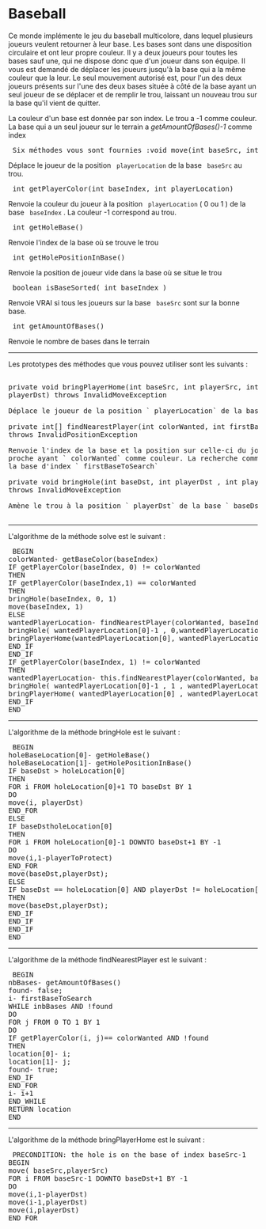 
# Baseball #

Ce monde implémente le jeu du baseball multicolore, dans lequel plusieurs
joueurs veulent retourner à leur base. Les bases sont dans une disposition
circulaire et ont leur propre couleur. Il y a deux joueurs pour toutes les
bases sauf une, qui ne dispose donc que d'un joueur dans son équipe. Il vous
est demandé de déplacer les joueurs jusqu'à la base qui a la même couleur
que la leur. Le seul mouvement autorisé est, pour l'un des deux joueurs
présents sur l'une des deux bases située à côté de la base ayant un seul
joueur de se déplacer et de remplir le trou, laissant un nouveau trou sur la
base qu'il vient de quitter.

La couleur d'un base est donnée par son index.
Le trou a -1 comme couleur.
La base qui a un seul joueur sur le terrain a *getAmountOfBases()-1* comme index

  
  


<pre> Six méthodes vous sont fournies :void move(int baseSrc, int playerSrc)</pre>
Déplace le joueur de la position ` playerLocation` de la base ` baseSrc` au trou.


<pre> int getPlayerColor(int baseIndex, int playerLocation)</pre>
Renvoie la couleur du joueur à la position ` playerLocation` ( 0
ou 1 ) de la base ` baseIndex` .  La couleur -1 correspond au trou.


<pre> int getHoleBase()</pre>
Renvoie l'index de la base où se trouve le trou


<pre> int getHolePositionInBase()</pre>
Renvoie la position de joueur vide dans la base où se situe le trou


<pre> boolean isBaseSorted( int baseIndex )</pre>
Renvoie VRAI si tous les joueurs sur la base ` baseSrc` sont sur
la bonne base.


<pre> int getAmountOfBases()</pre>
Renvoie le nombre de bases dans le terrain

  
  
* * *
  
  

Les prototypes des méthodes que vous pouvez utiliser sont les suivants :


<pre>

private void bringPlayerHome(int baseSrc, int playerSrc, int baseDst, int
playerDst) throws InvalidMoveException

Déplace le joueur de la position ` playerLocation` de la base ` baseSrc` à la position ` playerDst` de la base ` baseDst` .

private int[] findNearestPlayer(int colorWanted, int firstBaseToSearch )
throws InvalidPositionException

Renvoie l'index de la base et la position sur celle-ci du joueur le plus
proche ayant ` colorWanted` comme couleur. La recherche commence à
la base d'index ` firstBaseToSearch` 

private void bringHole(int baseDst, int playerDst , int playerToProtect)
throws InvalidMoveException

Amène le trou à la position ` playerDst` de la base ` baseDst` tout en protégeant la position ` playerToProtect` durant le trajet

</pre>
  
  
* * *
  
  

L'algorithme de la méthode solve est le suivant :


<pre> BEGIN
colorWanted- getBaseColor(baseIndex)
IF getPlayerColor(baseIndex, 0) != colorWanted
THEN
IF getPlayerColor(baseIndex,1) == colorWanted
THEN
bringHole(baseIndex, 0, 1)
move(baseIndex, 1)
ELSE
wantedPlayerLocation- findNearestPlayer(colorWanted, baseIndex+1 )
bringHole( wantedPlayerLocation[0]-1 , 0,wantedPlayerLocation[1] )
bringPlayerHome(wantedPlayerLocation[0], wantedPlayerLocation[1], baseIndex,0)
END_IF
END_IF
IF getPlayerColor(baseIndex, 1) != colorWanted
THEN
wantedPlayerLocation- this.findNearestPlayer(colorWanted, baseIndex+1)
bringHole( wantedPlayerLocation[0]-1 , 1 , wantedPlayerLocation[1] )
bringPlayerHome( wantedPlayerLocation[0] , wantedPlayerLocation[1] , baseIndex , 1 )
END_IF
END</pre>
  
  
* * *
  
  

L'algorithme de la méthode bringHole est le suivant :


<pre> BEGIN
holeBaseLocation[0]- getHoleBase()
holeBaseLocation[1]- getHolePositionInBase()
IF baseDst > holeLocation[0]
THEN
FOR i FROM holeLocation[0]+1 TO baseDst BY 1
DO
move(i, playerDst)
END_FOR
ELSE
IF baseDstholeLocation[0]
THEN
FOR i FROM holeLocation[0]-1 DOWNTO baseDst+1 BY -1
DO
move(i,1-playerToProtect)
END_FOR
move(baseDst,playerDst);
ELSE
IF baseDst == holeLocation[0] AND playerDst != holeLocation[1]
THEN
move(baseDst,playerDst);
END_IF
END_IF
END_IF
END</pre>
  
  
* * *
  
  

L'algorithme de la méthode findNearestPlayer est le suivant :


<pre> BEGIN
nbBases- getAmountOfBases()
found- false;
i- firstBaseToSearch
WHILE inbBases AND !found
DO
FOR j FROM 0 TO 1 BY 1
DO
IF getPlayerColor(i, j)== colorWanted AND !found
THEN
location[0]- i;
location[1]- j;
found- true;
END_IF
END_FOR
i- i+1
END_WHILE
RETURN location
END</pre>
  
  
* * *
  
  

L'algorithme de la méthode bringPlayerHome est le suivant :


<pre> PRECONDITION: the hole is on the base of index baseSrc-1
BEGIN
move( baseSrc,playerSrc)
FOR i FROM baseSrc-1 DOWNTO baseDst+1 BY -1
DO
move(i,1-playerDst)
move(i-1,playerDst)
move(i,playerDst)
END_FOR</pre>

